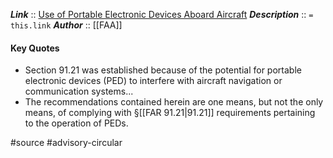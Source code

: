 ***Link***      :: [Use of Portable Electronic Devices Aboard Aircraft](https://www.faa.gov/documentLibrary/media/Advisory_Circular/AC_91.21-1D.pdf)
***Description***      :: `= this.link`
***Author*** :: [[FAA]]

#### Key Quotes
* Section 91.21 was established because of the potential for portable electronic devices (PED) to interfere with aircraft navigation or communication systems...
* The recommendations contained herein are one means, but not the only means, of complying with §[[FAR 91.21|91.21]] requirements pertaining to the operation of PEDs.

#source #advisory-circular 